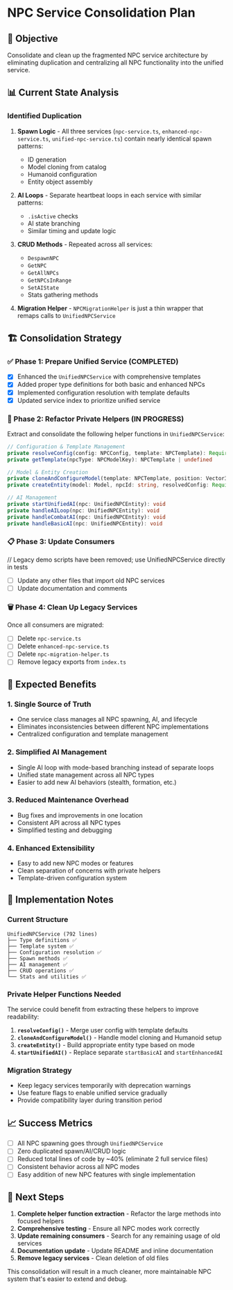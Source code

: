 # NPC Service Consolidation Plan

## 🎯 Objective
Consolidate and clean up the fragmented NPC service architecture by eliminating duplication and centralizing all NPC functionality into the unified service.

## 📊 Current State Analysis

### Identified Duplication
1. **Spawn Logic** - All three services (`npc-service.ts`, `enhanced-npc-service.ts`, `unified-npc-service.ts`) contain nearly identical spawn patterns:
   - ID generation
   - Model cloning from catalog
   - Humanoid configuration
   - Entity object assembly

2. **AI Loops** - Separate heartbeat loops in each service with similar patterns:
   - `.isActive` checks
   - AI state branching
   - Similar timing and update logic

3. **CRUD Methods** - Repeated across all services:
   - `DespawnNPC`
   - `GetNPC`
   - `GetAllNPCs` 
   - `GetNPCsInRange`
   - `SetAIState`
   - Stats gathering methods

4. **Migration Helper** - `NPCMigrationHelper` is just a thin wrapper that remaps calls to `UnifiedNPCService`

## 🏗️ Consolidation Strategy

### ✅ Phase 1: Prepare Unified Service (COMPLETED)
- [x] Enhanced the `UnifiedNPCService` with comprehensive templates
- [x] Added proper type definitions for both basic and enhanced NPCs
- [x] Implemented configuration resolution with template defaults
- [x] Updated service index to prioritize unified service

### 🔄 Phase 2: Refactor Private Helpers (IN PROGRESS)
Extract and consolidate the following helper functions in `UnifiedNPCService`:

```typescript
// Configuration & Template Management
private resolveConfig(config: NPCConfig, template: NPCTemplate): Required<NPCConfig>
private getTemplate(npcType: NPCModelKey): NPCTemplate | undefined

// Model & Entity Creation  
private cloneAndConfigureModel(template: NPCTemplate, position: Vector3, name: string): Model | undefined
private createEntity(model: Model, npcId: string, resolvedConfig: Required<NPCConfig>): UnifiedNPCEntity | undefined

// AI Management
private startUnifiedAI(npc: UnifiedNPCEntity): void
private handleAILoop(npc: UnifiedNPCEntity): void
private handleCombatAI(npc: UnifiedNPCEntity): void
private handleBasicAI(npc: UnifiedNPCEntity): void
```

### 📋 Phase 3: Update Consumers
// Legacy demo scripts have been removed; use UnifiedNPCService directly in tests
- [ ] Update any other files that import old NPC services
- [ ] Update documentation and comments

### 🗑️ Phase 4: Clean Up Legacy Services
Once all consumers are migrated:
- [ ] Delete `npc-service.ts`
- [ ] Delete `enhanced-npc-service.ts` 
- [ ] Delete `npc-migration-helper.ts`
- [ ] Remove legacy exports from `index.ts`

## 🎯 Expected Benefits

### 1. Single Source of Truth
- One service class manages all NPC spawning, AI, and lifecycle
- Eliminates inconsistencies between different NPC implementations
- Centralized configuration and template management

### 2. Simplified AI Management
- Single AI loop with mode-based branching instead of separate loops
- Unified state management across all NPC types
- Easier to add new AI behaviors (stealth, formation, etc.)

### 3. Reduced Maintenance Overhead
- Bug fixes and improvements in one location
- Consistent API across all NPC types
- Simplified testing and debugging

### 4. Enhanced Extensibility
- Easy to add new NPC modes or features
- Clean separation of concerns with private helpers
- Template-driven configuration system

## 🔧 Implementation Notes

### Current Structure
```
UnifiedNPCService (792 lines)
├── Type definitions ✅
├── Template system ✅  
├── Configuration resolution ✅
├── Spawn methods ✅
├── AI management ✅
├── CRUD operations ✅
└── Stats and utilities ✅
```

### Private Helper Functions Needed
The service could benefit from extracting these helpers to improve readability:

1. **`resolveConfig()`** - Merge user config with template defaults
2. **`cloneAndConfigureModel()`** - Handle model cloning and Humanoid setup  
3. **`createEntity()`** - Build appropriate entity type based on mode
4. **`startUnifiedAI()`** - Replace separate `startBasicAI` and `startEnhancedAI`

### Migration Strategy
- Keep legacy services temporarily with deprecation warnings
- Use feature flags to enable unified service gradually
- Provide compatibility layer during transition period

## 📈 Success Metrics

- [ ] All NPC spawning goes through `UnifiedNPCService`
- [ ] Zero duplicated spawn/AI/CRUD logic 
- [ ] Reduced total lines of code by ~40% (eliminate 2 full service files)
- [ ] Consistent behavior across all NPC modes
- [ ] Easy addition of new NPC features with single implementation

## 🚀 Next Steps

1. **Complete helper function extraction** - Refactor the large methods into focused helpers
2. **Comprehensive testing** - Ensure all NPC modes work correctly  
3. **Update remaining consumers** - Search for any remaining usage of old services
4. **Documentation update** - Update README and inline documentation
5. **Remove legacy services** - Clean deletion of old files

This consolidation will result in a much cleaner, more maintainable NPC system that's easier to extend and debug.
